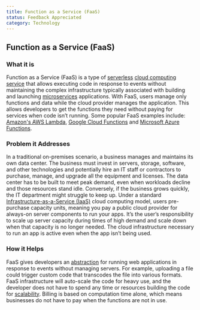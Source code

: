 ```yaml
---
title: Function as a Service (FaaS)
status: Feedback Appreciated
category: Technology
---
```

## Function as a Service (FaaS)

### What it is
Function as a Service (FaaS) is a type of [serverless](https://glossary.cncf.io/serverless/) [cloud computing](https://glossary.cncf.io/cloud_computing/) [service](https://glossary.cncf.io/service/) that allows executing code in response to events without maintaining the complex infrastructure typically associated with building and launching [microservices](https://glossary.cncf.io/microservices/) applications. With FaaS, users manage only functions and data while the cloud provider manages the application. This allows developers to get the functions they need without paying for services when code isn’t running. Some popular FaaS examples include: [Amazon's AWS Lambda](https://aws.amazon.com/lambda/), [Google Cloud Functions](https://cloud.google.com/functions/) and [Microsoft Azure Functions](https://azure.microsoft.com/en-us/services/functions/).   

### Problem it Addresses
In a traditional on-premises scenario, a business manages and maintains its own data center. The business must invest in servers, storage, software, and other technologies and potentially hire an IT staff or contractors to purchase, manage, and upgrade all the equipment and licenses. The data center has to be built to meet peak demand, even when workloads decline and those resources stand idle. Conversely, if the business grows quickly, the IT department might struggle to keep up. Under a standard [Infrastructure-as-a-Service (IaaS)](https://glossary.cncf.io/infrastructure_as_a_service/) cloud computing model, users pre-purchase capacity units, meaning you pay a public cloud provider for always-on server components to run your apps. It’s the user’s responsibility to scale up server capacity during times of high demand and scale down when that capacity is no longer needed. The cloud infrastructure necessary to run an app is active even when the app isn’t being used.

### How it Helps
FaaS gives developers an [abstraction](https://glossary.cncf.io/abstraction/) for running web applications in response to events without managing servers. For example, uploading a file could trigger custom code that transcodes the file into various formats. FaaS infrastructure will auto-scale the code for heavy use, and the developer does not have to spend any time or resources building the code for [scalability](https://glossary.cncf.io//scalability/). Billing is based on computation time alone, which means businesses do not have to pay when the functions are not in use.
